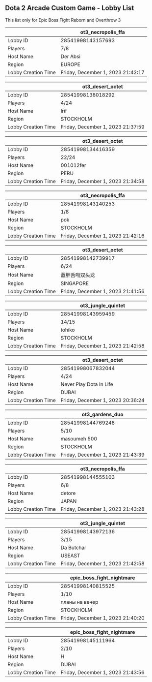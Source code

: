 ## Dota 2 Arcade Custom Game - Lobby List

This list only for Epic Boss Fight Reborn and Overthrow 3

|  | ot3_necropolis_ffa |
| ------ | ------ |
| Lobby ID | 28541998143157693 |
| Players | 7/8 |
| Host Name | Der Absi |
| Region | EUROPE |
| Lobby Creation Time | Friday, December 1, 2023 21:42:17 |


|  | ot3_desert_octet |
| ------ | ------ |
| Lobby ID | 28541998138018292 |
| Players | 4/24 |
| Host Name | Irif |
| Region | STOCKHOLM |
| Lobby Creation Time | Friday, December 1, 2023 21:37:59 |


|  | ot3_desert_octet |
| ------ | ------ |
| Lobby ID | 28541998134416359 |
| Players | 22/24 |
| Host Name | 001012fer |
| Region | PERU |
| Lobby Creation Time | Friday, December 1, 2023 21:34:58 |


|  | ot3_necropolis_ffa |
| ------ | ------ |
| Lobby ID | 28541998143140253 |
| Players | 1/8 |
| Host Name | pok |
| Region | STOCKHOLM |
| Lobby Creation Time | Friday, December 1, 2023 21:42:16 |


|  | ot3_desert_octet |
| ------ | ------ |
| Lobby ID | 28541998142739917 |
| Players | 6/24 |
| Host Name | 蓝胖舌吻双头龙 |
| Region | SINGAPORE |
| Lobby Creation Time | Friday, December 1, 2023 21:41:56 |


|  | ot3_jungle_quintet |
| ------ | ------ |
| Lobby ID | 28541998143959459 |
| Players | 14/15 |
| Host Name | tohiko |
| Region | STOCKHOLM |
| Lobby Creation Time | Friday, December 1, 2023 21:42:58 |


|  | ot3_desert_octet |
| ------ | ------ |
| Lobby ID | 28541998067832044 |
| Players | 4/24 |
| Host Name | Never Play Dota In Life |
| Region | DUBAI |
| Lobby Creation Time | Friday, December 1, 2023 20:36:24 |


|  | ot3_gardens_duo |
| ------ | ------ |
| Lobby ID | 28541998144769248 |
| Players | 5/10 |
| Host Name | masoumeh 500 |
| Region | STOCKHOLM |
| Lobby Creation Time | Friday, December 1, 2023 21:43:39 |


|  | ot3_necropolis_ffa |
| ------ | ------ |
| Lobby ID | 28541998144555103 |
| Players | 6/8 |
| Host Name | detore |
| Region | JAPAN |
| Lobby Creation Time | Friday, December 1, 2023 21:43:28 |


|  | ot3_jungle_quintet |
| ------ | ------ |
| Lobby ID | 28541998143972136 |
| Players | 3/15 |
| Host Name | Da Butchar |
| Region | USEAST |
| Lobby Creation Time | Friday, December 1, 2023 21:42:58 |


|  | epic_boss_fight_nightmare |
| ------ | ------ |
| Lobby ID | 28541998140815525 |
| Players | 1/10 |
| Host Name | планы на вечер |
| Region | STOCKHOLM |
| Lobby Creation Time | Friday, December 1, 2023 21:40:20 |


|  | epic_boss_fight_nightmare |
| ------ | ------ |
| Lobby ID | 28541998145111964 |
| Players | 2/10 |
| Host Name | H |
| Region | DUBAI |
| Lobby Creation Time | Friday, December 1, 2023 21:43:56 |


